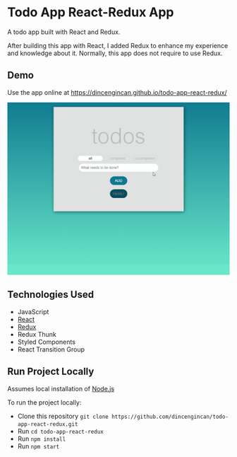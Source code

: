 # Todo App React-Redux App
A todo app built with React and Redux.

After building this app with React, I added Redux to enhance my experience and knowledge about it. Normally, this app does not require to use Redux.  

## Demo

Use the app online at https://dincengincan.github.io/todo-app-react-redux/

![todo GIF](demo/todo.gif) 

## Technologies Used
* JavaScript
* [React](https://reactjs.org/)
* [Redux](https://redux.js.org/)
* Redux Thunk
* Styled Components
* React Transition Group

## Run Project Locally

Assumes local installation of [Node.js](https://nodejs.org)

To run the project locally:

* Clone this repository `git clone https://github.com/dincengincan/todo-app-react-redux.git`
* Run `cd todo-app-react-redux`
* Run `npm install`
* Run `npm start` 









